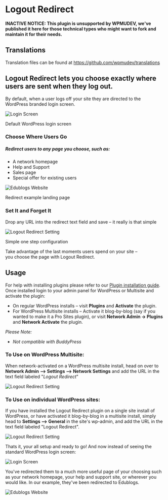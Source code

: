 # Logout Redirect

**INACTIVE NOTICE: This plugin is unsupported by WPMUDEV, we've published it here for those technical types who might want to fork and maintain it for their needs.**

## Translations

Translation files can be found at https://github.com/wpmudev/translations

## Logout Redirect lets you choose exactly where users are sent when they log out.

By default, when a user logs off your site they are directed to the WordPress branded login screen. 

![Login Screen](http://premium.wpmudev.org/wp-content/uploads/2008/11/CowPat.Net-›-Log-In.jpg)


 Default WordPress login screen

### Choose Where Users Go

##### Redirect users to any page you choose, such as:

*   A network homepage
*   Help and Support
*   Sales page
*   Special offer for existing users


![Edublogs Website](http://premium.wpmudev.org/wp-content/uploads/2008/11/edublogs.jpg)


 Redirect example landing page

### Set It and Forget It

Drop any URL into the redirect text field and save – it really is that simple 

![Logout Redirect Setting](http://premium.wpmudev.org/wp-content/uploads/2008/11/Network-Settings-‹-Network-Admin-—-WordPress-2.jpg)

 Simple one step configuration

 Take advantage of the last moments users spend on your site – you choose the page with Logout Redirect.

## Usage


For help with installing plugins please refer to our [Plugin installation guide](https://premium.wpmudev.org/wpmu-manual/installing-regular-plugins-on-wpmu/). Once installed login to your admin panel for WordPress or Multisite and activate the plugin:

*   On regular WordPress installs – visit **Plugins** and **Activate** the plugin.
*   For WordPress Multisite installs – Activate it blog-by-blog (say if you wanted to make it a Pro Sites plugin), or visit **Network Admin -> Plugins** and **Network Activate** the plugin.

_Please Note:_

*   _Not compatible with BuddyPress_

### To Use on WordPress Multisite:

When network-activated on a WordPress multisite install, head on over to **Network Admin --> Settings --> Network Settings** and add the URL in the text field labeled "_Logout Redirect_" 

![Logout Redirect Setting](https://premium.wpmudev.org/wp-content/uploads/2008/11/Network-Settings-‹-Network-Admin-—-WordPress-2.jpg "Logout Redirect Setting")

### To Use on individual WordPress sites:

If you have installed the Logout Redirect plugin on a single site install of WordPress, or have activated it blog-by-blog in a multisite install, simply head to **Settings --> General** in the site's wp-admin, and add the URL in the text field labeled "Logout Redirect". 

![Logout Redirect Setting](https://premium.wpmudev.org/wp-content/uploads/2008/11/Network-Settings-‹-Network-Admin-—-WordPress-2.jpg "Logout Redirect Setting")

 Thats it, your all setup and ready to go! And now instead of seeing the standard WordPress login screen: 

![Login Screen](https://premium.wpmudev.org/wp-content/uploads/2008/11/CowPat.Net-›-Log-In.jpg "Login Screen")

You've redirected them to a much more useful page of your choosing such as your network homepage, your help and support site, or wherever you would like. In our example, they've been redirected to Edublogs. 

![Edublogs Website](https://premium.wpmudev.org/wp-content/uploads/2008/11/edublogs.jpg "Edublogs Website")


